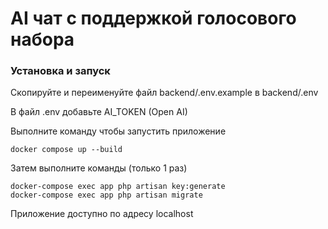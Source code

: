 # AI чат с поддержкой голосового набора


### Установка и запуск
Скопируйте и переименуйте файл backend/.env.example в backend/.env

В файл .env добавьте AI_TOKEN (Open AI)

Выполните команду чтобы запустить приложение
```
docker compose up --build
```

Затем выполните команды (только 1 раз)
```
docker-compose exec app php artisan key:generate
docker-compose exec app php artisan migrate
```

Приложение доступно по адресу localhost